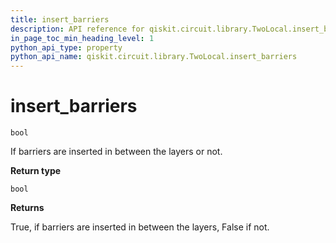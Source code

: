 ```yaml
---
title: insert_barriers
description: API reference for qiskit.circuit.library.TwoLocal.insert_barriers
in_page_toc_min_heading_level: 1
python_api_type: property
python_api_name: qiskit.circuit.library.TwoLocal.insert_barriers
---
```


# insert\_barriers

<span id="qiskit.circuit.library.TwoLocal.insert_barriers" />

`bool`

If barriers are inserted in between the layers or not.

**Return type**

`bool`

**Returns**

True, if barriers are inserted in between the layers, False if not.


